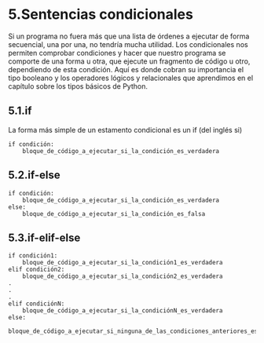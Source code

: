 # 5.Sentencias condicionales

Si un programa no fuera más que una lista de órdenes a ejecutar de forma secuencial, una por una, no tendría mucha utilidad. Los condicionales nos permiten comprobar condiciones y hacer que nuestro programa se comporte de una forma u otra, que ejecute un fragmento de código u otro, dependiendo de esta condición.
Aquí es donde cobran su importancia el tipo booleano y los operadores lógicos y relacionales que aprendimos en el capítulo sobre los tipos básicos de Python.

## 5.1.if

La forma más simple de un estamento condicional es un if (del inglés si)
```
if condición:
    bloque_de_código_a_ejecutar_si_la_condición_es_verdadera 
```

## 5.2.if-else

```
if condición:
    bloque_de_código_a_ejecutar_si_la_condición_es_verdadera
else:
    bloque_de_código_a_ejecutar_si_la_condición_es_falsa
```

## 5.3.if-elif-else

```
if condición1:
    bloque_de_código_a_ejecutar_si_la_condición1_es_verdadera
elif condición2:
    bloque_de_código_a_ejecutar_si_la_condición2_es_verdadera
.
.
.
elif condiciónN:
    bloque_de_código_a_ejecutar_si_la_condiciónN_es_verdadera
else:
    bloque_de_código_a_ejecutar_si_ninguna_de_las_condiciones_anteriores_es_verdadera
```